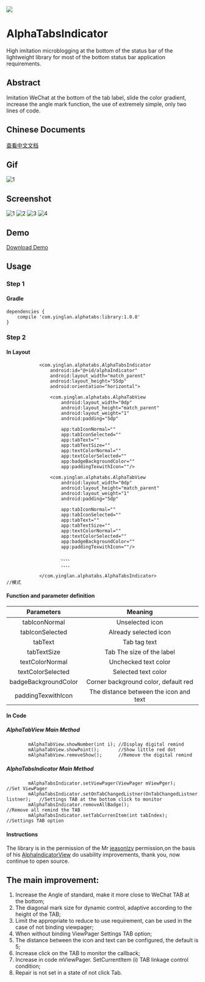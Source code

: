 [![](https://www.jitpack.io/v/tianqiujie/AlphaTabsIndicator.svg)](https://www.jitpack.io/#tianqiujie/AlphaTabsIndicator)
# AlphaTabsIndicator
High imitation microblogging at the bottom of the status bar of the lightweight library for most of the bottom status bar application requirements.
## Abstract
Imitation WeChat at the bottom of the tab label, slide the color gradient, increase the angle mark function, the use of extremely simple, only two lines of code.

## Chinese Documents
[查看中文文档](https://github.com/yingLanNull/AlphaTabsIndicator/blob/master/READEME_CN.md)

## Gif
![1](https://github.com/yingLanNull/AlphaTabsIndicator/blob/master/show/show.gif)

## Screenshot
![1](https://github.com/yingLanNull/AlphaTabsIndicator/blob/master/show/Screenshot1.png)
![2](https://github.com/yingLanNull/AlphaTabsIndicator/blob/master/show/Screenshot2.png)
![3](https://github.com/yingLanNull/AlphaTabsIndicator/blob/master/show/Screenshot3.png)
![4](https://github.com/yingLanNull/AlphaTabsIndicator/blob/master/show/Screenshot4.png)

## Demo
[Download Demo](https://github.com/yingLanNull/AlphaTabsIndicator/blob/master/show/app-debug.apk)

## Usage
### Step 1
#### Gradle
```
dependencies {
    compile 'com.yinglan.alphatabs:library:1.0.8'
}
```

### Step 2

#### In Layout
```
	        <com.yinglan.alphatabs.AlphaTabsIndicator
                android:id="@+id/alphaIndicator"
                android:layout_width="match_parent"
                android:layout_height="55dp"
                android:orientation="horizontal">

                <com.yinglan.alphatabs.AlphaTabView
                    android:layout_width="0dp"
                    android:layout_height="match_parent"
                    android:layout_weight="1"
                    android:padding="5dp"

                    app:tabIconNormal=""
                    app:tabIconSelected=""
                    app:tabText=""
                    app:tabTextSize=""
                    app:textColorNormal=""
                    app:textColorSelected=""
                    app:badgeBackgroundColor=""
                    app:paddingTexwithIcon=""/>

                <com.yinglan.alphatabs.AlphaTabView
                    android:layout_width="0dp"
                    android:layout_height="match_parent"
                    android:layout_weight="1"
                    android:padding="5dp"

                    app:tabIconNormal=""
                    app:tabIconSelected=""
                    app:tabText=""
                    app:tabTextSize=""
                    app:textColorNormal=""
                    app:textColorSelected=""
                    app:badgeBackgroundColor=""
                    app:paddingTexwithIcon=""/>

                    、、、、
                    、、、、

            </com.yinglan.alphatabs.AlphaTabsIndicator>                                //模式
```
#### Function and parameter definition

<table>
  <tdead>
    <tr>
      <th align="center">Parameters</th>
      <th align="center">Meaning</th>
    </tr>
  </tdead>
  <tbody>
    <tr>
      <td align="center">tabIconNormal</td>
      <td align="center">Unselected icon</td>
    </tr>
    <tr>
      <td align="center">tabIconSelected</td>
      <td align="center">Already selected icon</td>
    </tr>
    <tr>
      <td align="center">tabText</td>
      <td align="center">Tab tag text</td>
    </tr>
    <tr>
      <td align="center">tabTextSize</td>
      <td align="center">Tab The size of the label</td>
    </tr>
    <tr>
      <td align="center">textColorNormal</td>
      <td align="center">Unchecked text color</td>
    </tr>
    <tr>
      <td align="center">textColorSelected</td>
      <td align="center">Selected text color</td>
    </tr>
    <tr>
        <td align="center">badgeBackgroundColor</td>
        <td align="center">Corner background color, default red</td>
     </tr>
     <tr>
        <td align="center">paddingTexwithIcon</td>
        <td align="center">The distance between the icon and text</td>
     </tr>
  </tbody>
</table>


#### In Code

##### AlphaTabView Main Method
```
        mAlphaTabView.showNumber(int i); //Display digital remind
        mAlphaTabView.showPoint();       //Show little red dot
        mAlphaTabView.removeShow();      //Remove the digital remind
```

##### AlphaTabsIndicator Main Method
```
        mAlphaTabsIndicator.setViewPager(ViewPager mViewPger);                     //Set ViewPager
        mAlphaTabsIndicator.setOnTabChangedListner(OnTabChangedListner listner);   //Settings TAB at the bottom click to monitor
        mAlphaTabsIndicator.removeAllBadge();                                      //Remove all remind the TAB
        mAlphaTabsIndicator.setTabCurrenItem(int tabIndex);                        //Settings TAB option
```

#### Instructions
The library is in the permission of the Mr [jeasonlzy](https://github.com/jeasonlzy) permission,on the basis of his [AlphaIndicatorView](https://github.com/jeasonlzy/AlphaIndicatorView) do usability improvements, thank you, now continue to open source.
## The main improvement:
1. Increase the Angle of standard, make it more close to WeChat TAB at the bottom;
1. The diagonal mark size for dynamic control, adaptive according to the height of the TAB;
1. Limit the appropriate to reduce to use requirement, can be used in the case of not binding viewpager;
1. When without binding ViewPager Settings TAB option;
1. The distance between the icon and text can be configured, the default is 5;
1. Increase click on the TAB to monitor the callback;
1. Increase in code mViewPager. SetCurrentItem (i) TAB linkage control condition;
1. Repair is not set in a state of not click Tab.
